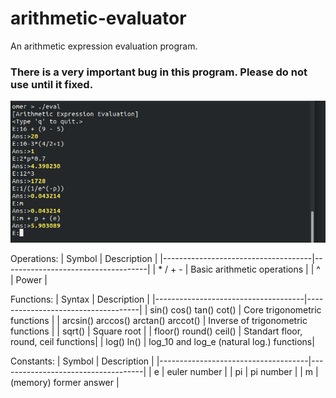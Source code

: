 # arithmetic-evaluator
An arithmetic expression evaluation program.

### There is a very important bug in this program. Please do not use until it fixed.

![Screenshot](ss.png)
<br/>

Operations:
| Symbol                              | Description                        |
|-------------------------------------|------------------------------------|
| * / + -            | Basic arithmetic operations      |
| ^ | Power |
<br/>

Functions:
| Syntax                              | Description                        |
|-------------------------------------|------------------------------------|
| sin() cos() tan() cot()             | Core trigonometric functions       |
| arcsin() arccos() arctan() arccot() | Inverse of trigonometric functions |
| sqrt()                              | Square root                        |
| floor() round() ceil()              | Standart floor, round, ceil functions|
| log() ln()                          | log_10 and log_e (natural log.) functions|
<br/>

Constants:
| Symbol                              | Description                        |
|-------------------------------------|------------------------------------|
| e             | euler number      |
| pi | pi number |
| m                              | (memory) former answer                        |
<br/>
    

